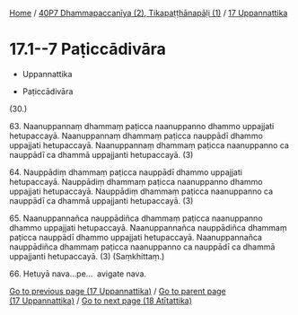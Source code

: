 
[Home](/) / [40P7 Dhammapaccanīya (2), Tikapaṭṭhānapāḷi (1)](...md) / [17 Uppannattika](../40P7/17.md)

# 17.1--7 Paṭiccādivāra

* Uppannattika

* Paṭiccādivāra

(30.)

63\. Naanuppannaṃ dhammaṃ paṭicca naanuppanno dhammo uppajjati hetupaccayā. Naanuppannaṃ dhammaṃ paṭicca nauppādī dhammo uppajjati hetupaccayā. Naanuppannaṃ dhammaṃ paṭicca naanuppanno ca nauppādī ca dhammā uppajjanti hetupaccayā. (3)

64\. Nauppādiṃ dhammaṃ paṭicca nauppādī dhammo uppajjati hetupaccayā. Nauppādiṃ dhammaṃ paṭicca naanuppanno dhammo uppajjati hetupaccayā. Nauppādiṃ dhammaṃ paṭicca naanuppanno ca nauppādī ca dhammā uppajjanti hetupaccayā. (3)

65\. Naanuppannañca nauppādiñca dhammaṃ paṭicca naanuppanno dhammo uppajjati hetupaccayā. Naanuppannañca nauppādiñca dhammaṃ paṭicca nauppādī dhammo uppajjati hetupaccayā. Naanuppannañca nauppādiñca dhammaṃ paṭicca naanuppanno ca nauppādī ca dhammā uppajjanti hetupaccayā. (3) (Saṃkhittaṃ.)

66\. Hetuyā nava…pe…  avigate nava.

[Go to previous page (17 Uppannattika)](../40P7/17.md) / [Go to parent page (17 Uppannattika)](../40P7/17.md) / [Go to next page (18 Atītattika)](../18.md)


